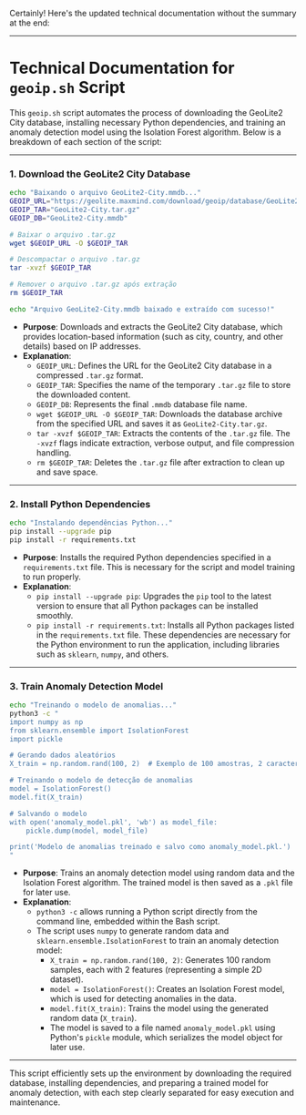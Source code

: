 Certainly! Here's the updated technical documentation without the summary at the end:

---

# Technical Documentation for `geoip.sh` Script

This `geoip.sh` script automates the process of downloading the GeoLite2 City database, installing necessary Python dependencies, and training an anomaly detection model using the Isolation Forest algorithm. Below is a breakdown of each section of the script:

---

### 1. **Download the GeoLite2 City Database**

```bash
echo "Baixando o arquivo GeoLite2-City.mmdb..."
GEOIP_URL="https://geolite.maxmind.com/download/geoip/database/GeoLite2-City.tar.gz"
GEOIP_TAR="GeoLite2-City.tar.gz"
GEOIP_DB="GeoLite2-City.mmdb"

# Baixar o arquivo .tar.gz
wget $GEOIP_URL -O $GEOIP_TAR

# Descompactar o arquivo .tar.gz
tar -xvzf $GEOIP_TAR

# Remover o arquivo .tar.gz após extração
rm $GEOIP_TAR

echo "Arquivo GeoLite2-City.mmdb baixado e extraído com sucesso!"
```

- **Purpose**: Downloads and extracts the GeoLite2 City database, which provides location-based information (such as city, country, and other details) based on IP addresses.
- **Explanation**:
  - `GEOIP_URL`: Defines the URL for the GeoLite2 City database in a compressed `.tar.gz` format.
  - `GEOIP_TAR`: Specifies the name of the temporary `.tar.gz` file to store the downloaded content.
  - `GEOIP_DB`: Represents the final `.mmdb` database file name.
  - `wget $GEOIP_URL -O $GEOIP_TAR`: Downloads the database archive from the specified URL and saves it as `GeoLite2-City.tar.gz`.
  - `tar -xvzf $GEOIP_TAR`: Extracts the contents of the `.tar.gz` file. The `-xvzf` flags indicate extraction, verbose output, and file compression handling.
  - `rm $GEOIP_TAR`: Deletes the `.tar.gz` file after extraction to clean up and save space.

---

### 2. **Install Python Dependencies**

```bash
echo "Instalando dependências Python..."
pip install --upgrade pip
pip install -r requirements.txt
```

- **Purpose**: Installs the required Python dependencies specified in a `requirements.txt` file. This is necessary for the script and model training to run properly.
- **Explanation**:
  - `pip install --upgrade pip`: Upgrades the `pip` tool to the latest version to ensure that all Python packages can be installed smoothly.
  - `pip install -r requirements.txt`: Installs all Python packages listed in the `requirements.txt` file. These dependencies are necessary for the Python environment to run the application, including libraries such as `sklearn`, `numpy`, and others.

---

### 3. **Train Anomaly Detection Model**

```bash
echo "Treinando o modelo de anomalias..."
python3 -c "
import numpy as np
from sklearn.ensemble import IsolationForest
import pickle

# Gerando dados aleatórios
X_train = np.random.rand(100, 2)  # Exemplo de 100 amostras, 2 características

# Treinando o modelo de detecção de anomalias
model = IsolationForest()
model.fit(X_train)

# Salvando o modelo
with open('anomaly_model.pkl', 'wb') as model_file:
    pickle.dump(model, model_file)

print('Modelo de anomalias treinado e salvo como anomaly_model.pkl.')
"
```

- **Purpose**: Trains an anomaly detection model using random data and the Isolation Forest algorithm. The trained model is then saved as a `.pkl` file for later use.
- **Explanation**:
  - `python3 -c` allows running a Python script directly from the command line, embedded within the Bash script.
  - The script uses `numpy` to generate random data and `sklearn.ensemble.IsolationForest` to train an anomaly detection model:
    - `X_train = np.random.rand(100, 2)`: Generates 100 random samples, each with 2 features (representing a simple 2D dataset).
    - `model = IsolationForest()`: Creates an Isolation Forest model, which is used for detecting anomalies in the data.
    - `model.fit(X_train)`: Trains the model using the generated random data (`X_train`).
    - The model is saved to a file named `anomaly_model.pkl` using Python's `pickle` module, which serializes the model object for later use.

---

This script efficiently sets up the environment by downloading the required database, installing dependencies, and preparing a trained model for anomaly detection, with each step clearly separated for easy execution and maintenance.
